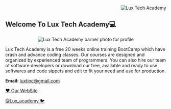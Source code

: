 <p align="right"> <img src="https://komarev.com/ghpvc/?username=HarunHM" alt="Lux Tech Academy" /> </p>


## Welcome To Lux Tech Academy💻  


<center> 
  <img src="https://github.com/HarunHM/HarunHM/blob/master/S.png" alt="Lux Tech Academy barner photo for profile">
  </center>

Lux Tech Academy is a free 20 weeks online training BootCamp which have crash and advance coding classes. Our courses are designed and organized by experienced team of programmers. You can also hire our team of software developers or download our free, available and ready to use softwares and code sippets and edit to fit your need and use for production.

<b> Email: </b> luxtinc@gmail.com


[❤️ Our WebSite ](https://luxtechacademy.com/)   



[         @Lux_academy 🐦](https://twitter.com/lux_academy)
 
